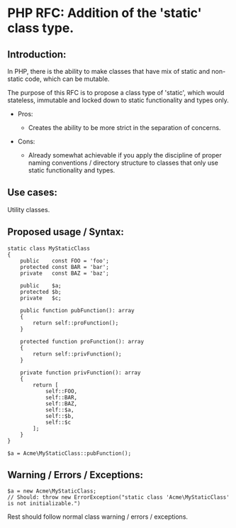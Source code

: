 # PHP RFC: Addition of the 'static' class type.

## Introduction:
In PHP, there is the ability to make classes that have mix of static and non-static code, which can be mutable. 

The purpose of this RFC is to propose a class type of 'static', which would stateless, immutable and locked down to static functionality and types only. 

* Pros:
    * Creates the ability to be more strict in the separation of concerns.

* Cons:
    * Already somewhat achievable if you apply the discipline of proper naming conventions / directory structure to classes that only use static functionality and types.

## Use cases:
Utility classes.

## Proposed usage / Syntax:
    static class MyStaticClass
    {
        public    const FOO = 'foo';
        protected const BAR = 'bar';
        private   const BAZ = 'baz';

        public    $a;
        protected $b;
        private   $c;

        public function pubFunction(): array
        {
            return self::proFunction();
        }

        protected function proFunction(): array
        {
            return self::privFunction();
        }

        private function privFunction(): array
        {
            return [
                self::FOO,
                self::BAR,
                self::BAZ,
                self::$a,
                self::$b,
                self::$c
            ];
        }
    }

    $a = Acme\MyStaticClass::pubFunction();

## Warning / Errors / Exceptions:
    $a = new Acme\MyStaticClass;
    // Should: throw new ErrorException("static class 'Acme\MyStaticClass' is not initializable.")
    
Rest should follow normal class warning / errors / exceptions.
   